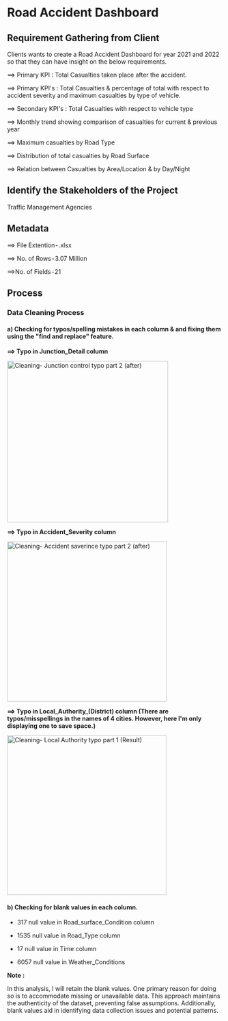 # Road Accident Dashboard
## Requirement Gathering from Client 
Clients wants to create a Road Accident Dashboard for year 2021 and 2022 so that they can have insight on the below requirements.

==> Primary KPI : Total Casualties taken place after the accident.

==> Primary KPI's : Total Casualties & percentage of total with respect to accident severity and maximum casualties by type of vehicle.

==> Secondary KPI's : Total Casualties with respect to vehicle type

==> Monthly trend showing comparison of casualties for current & previous year

==> Maximum casualties by Road Type

==> Distribution of total casualties by Road Surface

==> Relation between Casualties by Area/Location & by Day/Night

## Identify the Stakeholders of the Project

Traffic Management Agencies

## Metadata
==> File Extention - .xlsx

==> No. of Rows - 3.07 Million

==>No. of Fields - 21

## Process

### Data Cleaning Process
#### **a)  Checking for typos/spelling mistakes in each column & and fixing them using the "find and replace" feature.**
  
**==> Typo in Junction_Detail column**

<img width="377" alt="Cleaning- Junction control typo part 2 (after)" src="https://github.com/Sary332/My_Portfolio/assets/110008177/3802efee-09b5-47c5-9839-5e07c0be3916">

**==> Typo in Accident_Severity column**

<img width="374" alt="Cleaning- Accident saverince typo part 2 (after)" src="https://github.com/Sary332/My_Portfolio/assets/110008177/78165e36-a627-4979-8080-1ae15e35c149">

**==> Typo in Local_Authority_(District) column (There are typos/misspellings in the names of 4 cities. However, here I'm only displaying one to save space.)**

<img width="373" alt="Cleaning- Local Authority typo part 1 (Result)" src="https://github.com/Sary332/My_Portfolio/assets/110008177/64767809-3a95-42ee-a638-b521fe70eabb">

#### b) Checking for blank values in each column.

- 317 null value in Road_surface_Condition column
  
- 1535 null value in Road_Type column
  
- 17 null value in Time column
  
- 6057 null value in Weather_Conditions

**Note :**

In this analysis, I will retain the blank values. One primary reason for doing so is to accommodate missing or unavailable data. This approach maintains the authenticity of the dataset, preventing false assumptions. Additionally, blank values aid in identifying data collection issues and potential patterns.

